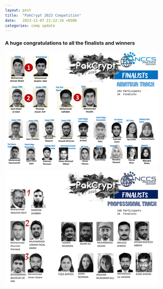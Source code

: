```yaml
---
layout: post
title:  "PakCrypt 2023 Competition"
date:   2023-12-07 21:22:34 +0500
categories: comp update
---
```

### A huge congratulations to all the finalists and winners

![AmateurTrack](./assets/images/pakcrypt23/amotrackwinner.png)

![ProfessionalTrack](./assets/images/pakcrypt23/protrackwinner.png)
